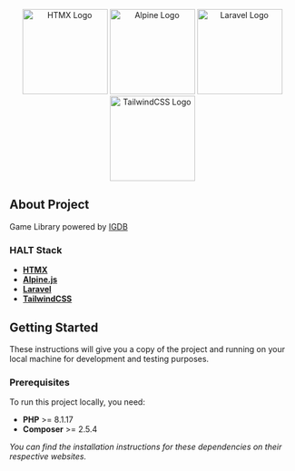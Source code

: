 <p align="center">
    <a href="https://htmx.org/" target="_blank"><img src="#" width="150" alt="HTMX Logo"></a>
    <a href="https://alpinejs.dev/" target="_blank"><img src="#" width="150" alt="Alpine Logo"></a>
    <a href="https://laravel.com" target="_blank"><img src="https://raw.githubusercontent.com/laravel/art/master/logo-lockup/5%20SVG/2%20CMYK/1%20Full%20Color/laravel-logolockup-cmyk-red.svg" width="150" alt="Laravel Logo"></a>
    <a href="https://tailwindcss.com/" target="_blank"><img src="#" width="150" alt="TailwindCSS Logo"></a>
</p>

<!-- <p align="center">
<a href="https://github.com/laravel/framework/actions"><img src="https://github.com/laravel/framework/workflows/tests/badge.svg" alt="Build Status"></a>
<a href="https://packagist.org/packages/laravel/framework"><img src="https://img.shields.io/packagist/dt/laravel/framework" alt="Total Downloads"></a>
<a href="https://packagist.org/packages/laravel/framework"><img src="https://img.shields.io/packagist/v/laravel/framework" alt="Latest Stable Version"></a>
<a href="https://packagist.org/packages/laravel/framework"><img src="https://img.shields.io/packagist/l/laravel/framework" alt="License"></a>
</p> -->

## About Project
Game Library powered by [IGDB](https://www.igdb.com/)

### HALT Stack

- **[HTMX](https://htmx.org/)**
- **[Alpine.js](https://alpinejs.dev/)**
- **[Laravel](https://laravel.com/)**
- **[TailwindCSS](https://tailwindcss.com/)**

## Getting Started
These instructions will give you a copy of the project and running on your local machine for development and testing purposes. 

### Prerequisites
To run this project locally, you need:

- **PHP** >= 8.1.17
- **Composer** >= 2.5.4 

*You can find the installation instructions for these dependencies on their respective websites.*